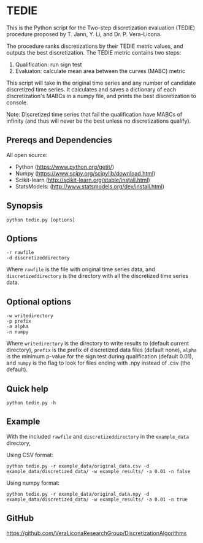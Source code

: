 # TEDIE
This is the Python script for the Two-step discretization evaluation (TEDIE) procedure proposed by T. Jann, Y. Li, and Dr. P. Vera-Licona.

The procedure ranks discretizations by their TEDIE metric values, and outputs the best discretization. The TEDIE metric contains two steps:
1. Qualification: run sign test
2. Evaluaton: calculate mean area between the curves (MABC) metric

This script will take in the original time series and any number of candidate discretized time series. It calculates and saves a dictionary of each discretization's MABCs in a numpy file, and prints the best discretization to console.

Note: Discretized time series that fail the qualification have MABCs of infinity (and thus will never be the best unless no discretizations qualify).

## Prereqs and Dependencies
All open source:
- Python (https://www.python.org/getit/)
- Numpy (https://www.scipy.org/scipylib/download.html)
- Scikit-learn (http://scikit-learn.org/stable/install.html)
- StatsModels: (http://www.statsmodels.org/dev/install.html)

## Synopsis
```
python tedie.py [options]
```

## Options
```
-r rawfile
-d discretizeddirectory
```
Where `rawfile` is the file with original time series data, and `discretizeddirectory` is the directory with all the discretized time series data.

## Optional options
```
-w writedirectory
-p prefix
-a alpha
-n numpy
```
Where `writedirectory` is the directory to write results to (default current directory), `prefix` is the prefix of discretized data files (default none), `alpha` is the minimum p-value for the sign test during qualification (default 0.01), and `numpy` is the flag to look for files ending with .npy instead of .csv (the default).

## Quick help
```
python tedie.py -h
```

## Example
With the included `rawfile` and `discretizeddirectory` in the `example_data` directory,

Using CSV format:
```
python tedie.py -r example_data/original_data.csv -d example_data/discretized_data/ -w example_results/ -a 0.01 -n false
```

Using numpy format:
```
python tedie.py -r example_data/original_data.npy -d example_data/discretized_data/ -w example_results/ -a 0.01 -n true
```

## GitHub
https://github.com/VeraLiconaResearchGroup/DiscretizationAlgorithms
